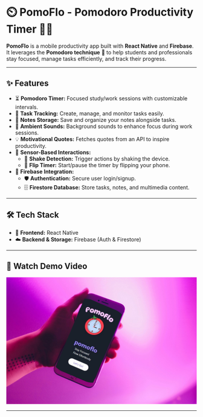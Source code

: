 # ⏲️ PomoFlo - Pomodoro Productivity Timer 🎯🔥

**PomoFlo** is a mobile productivity app built with **React Native** and **Firebase**. It leverages the **Pomodoro technique** 🍅 to help students and professionals stay focused, manage tasks efficiently, and track their progress.  

---

## ✨ Features

- ⏳ **Pomodoro Timer:** Focused study/work sessions with customizable intervals.  
- 📝 **Task Tracking:** Create, manage, and monitor tasks easily.  
- 📒 **Notes Storage:** Save and organize your notes alongside tasks.  
- 🎵 **Ambient Sounds:** Background sounds to enhance focus during work sessions.  
- 💡 **Motivational Quotes:** Fetches quotes from an API to inspire productivity.  
- 🤖 **Sensor-Based Interactions:**  
  - 🤳 **Shake Detection:** Trigger actions by shaking the device.  
  - 🔄 **Flip Timer:** Start/pause the timer by flipping your phone.  
- 🔐 **Firebase Integration:**  
  - 🛡️ **Authentication:** Secure user login/signup.  
  - 🗄️ **Firestore Database:** Store tasks, notes, and multimedia content.  

---

## 🛠️ Tech Stack

- 📱 **Frontend:** React Native  
- ☁️ **Backend & Storage:** Firebase (Auth & Firestore)  

---

## 🎥 Watch Demo Video
<p align="center">
  <a href="https://drive.google.com/file/d/17GBWRui49nh6Vsp2PtA0tJLp8xyGoHvk/view?usp=sharing">
    <img src="https://github.com/MadGcodes/Pomoflo/blob/main/src/pm.jpg?raw=true" width="600" alt="Watch Demo Video"/>
  </a>
</p>

---
